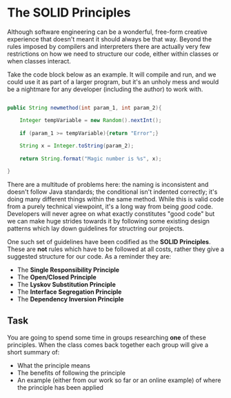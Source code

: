 # The SOLID Principles

Although software engineering can be a wonderful, free-form creative experience that doesn't meant it should always be that way. Beyond the rules imposed by compilers and interpreters there are actually very few restrictions on how we need to structure our code, either within classes or when classes interact. 

Take the code block below as an example. It will compile and run, and we could use it as part of a larger program, but it's an unholy mess and would be a nightmare for any developer (including the author) to work with.

```java

public String newmethod(int param_1, int param_2){

	Integer tempVariable = new Random().nextInt();
	
	if (param_1 >= tempVariable){return "Error";}
	
	String x = Integer.toString(param_2);
	
	return String.format("Magic number is %s", x);

}
``` 

There are a multitude of problems here: the naming is inconsistent and doesn't follow Java standards; the conditional isn't indented correctly; it's doing many different things within the same method. While this is valid code from a purely technical viewpoint, it's a long way from being *good* code. Developers will never agree on what exactly constitutes "good code" but we can make huge strides towards it by following some existing design patterns which lay down guidelines for structring our projects.

One such set of guidelines have been codified as the **SOLID Principles**. These are **not** rules which have to be followed at all costs, rather they give a suggested structure for our code. As a reminder they are:

- The **Single Responsibility Principle**
- The **Open/Closed Principle**
- The **Lyskov Substitution Principle**
- The **Interface Segregation Principle**
- The **Dependency Inversion Principle**

## Task

You are going to spend some time in groups researching **one** of these principles. When the class comes back together each group will give a short summary of:

- What the principle means
- The benefits of following the principle
- An example (either from our work so far or an online example) of where the principle has been applied

